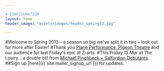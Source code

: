 ```yaml
---

# CONFIGURATION
layout: home
header_image: "assets/images/header_spring13.jpg"

---
```


#Welcome to Spring 2013 – a season so big we've split it in two – look out for more after Easter!
#Thank you [Plane Performance, Pigeon Theatre](/current/2013-springsummer/pp/index.html) and our audience for last Friday's epic at Z-arts.
#This Friday *15 Mar* at The Lowry...  a double bill from [Michael Pinchbeck + Salfordian Debutants](/current/2013-springsummer/pinchbeck/index.html).
##Sign up [here]({{ site.mailer_signup_url }}) for updates.
